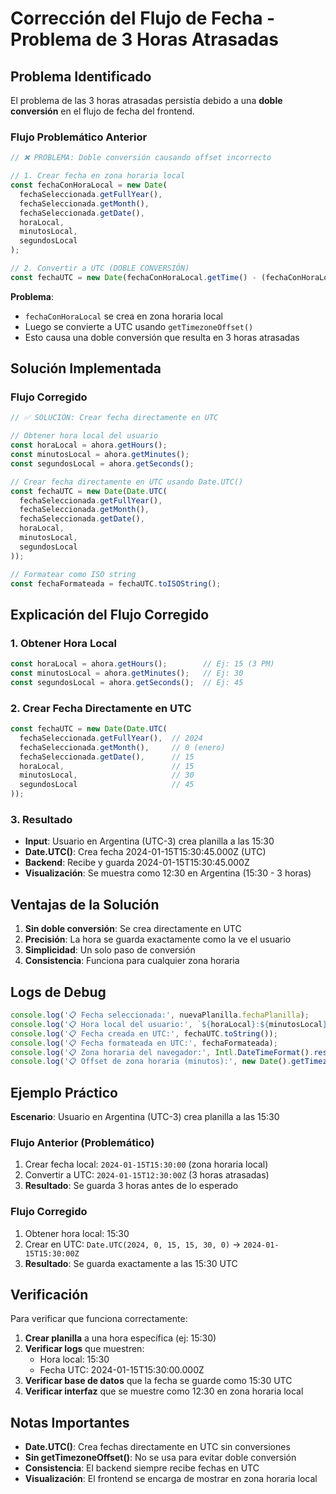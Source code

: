 # Corrección del Flujo de Fecha - Problema de 3 Horas Atrasadas

## Problema Identificado

El problema de las 3 horas atrasadas persistía debido a una **doble conversión** en el flujo de fecha del frontend.

### Flujo Problemático Anterior

```javascript
// ❌ PROBLEMA: Doble conversión causando offset incorrecto

// 1. Crear fecha en zona horaria local
const fechaConHoraLocal = new Date(
  fechaSeleccionada.getFullYear(),
  fechaSeleccionada.getMonth(),
  fechaSeleccionada.getDate(),
  horaLocal,
  minutosLocal,
  segundosLocal
);

// 2. Convertir a UTC (DOBLE CONVERSIÓN)
const fechaUTC = new Date(fechaConHoraLocal.getTime() - (fechaConHoraLocal.getTimezoneOffset() * 60000));
```

**Problema**: 
- `fechaConHoraLocal` se crea en zona horaria local
- Luego se convierte a UTC usando `getTimezoneOffset()`
- Esto causa una doble conversión que resulta en 3 horas atrasadas

## Solución Implementada

### Flujo Corregido

```javascript
// ✅ SOLUCIÓN: Crear fecha directamente en UTC

// Obtener hora local del usuario
const horaLocal = ahora.getHours();
const minutosLocal = ahora.getMinutes();
const segundosLocal = ahora.getSeconds();

// Crear fecha directamente en UTC usando Date.UTC()
const fechaUTC = new Date(Date.UTC(
  fechaSeleccionada.getFullYear(),
  fechaSeleccionada.getMonth(),
  fechaSeleccionada.getDate(),
  horaLocal,
  minutosLocal,
  segundosLocal
));

// Formatear como ISO string
const fechaFormateada = fechaUTC.toISOString();
```

## Explicación del Flujo Corregido

### 1. **Obtener Hora Local**
```javascript
const horaLocal = ahora.getHours();        // Ej: 15 (3 PM)
const minutosLocal = ahora.getMinutes();   // Ej: 30
const segundosLocal = ahora.getSeconds();  // Ej: 45
```

### 2. **Crear Fecha Directamente en UTC**
```javascript
const fechaUTC = new Date(Date.UTC(
  fechaSeleccionada.getFullYear(),  // 2024
  fechaSeleccionada.getMonth(),     // 0 (enero)
  fechaSeleccionada.getDate(),      // 15
  horaLocal,                        // 15
  minutosLocal,                     // 30
  segundosLocal                     // 45
));
```

### 3. **Resultado**
- **Input**: Usuario en Argentina (UTC-3) crea planilla a las 15:30
- **Date.UTC()**: Crea fecha 2024-01-15T15:30:45.000Z (UTC)
- **Backend**: Recibe y guarda 2024-01-15T15:30:45.000Z
- **Visualización**: Se muestra como 12:30 en Argentina (15:30 - 3 horas)

## Ventajas de la Solución

1. **Sin doble conversión**: Se crea directamente en UTC
2. **Precisión**: La hora se guarda exactamente como la ve el usuario
3. **Simplicidad**: Un solo paso de conversión
4. **Consistencia**: Funciona para cualquier zona horaria

## Logs de Debug

```javascript
console.log('📋 Fecha seleccionada:', nuevaPlanilla.fechaPlanilla);
console.log('📋 Hora local del usuario:', `${horaLocal}:${minutosLocal}:${segundosLocal}`);
console.log('📋 Fecha creada en UTC:', fechaUTC.toString());
console.log('📋 Fecha formateada en UTC:', fechaFormateada);
console.log('📋 Zona horaria del navegador:', Intl.DateTimeFormat().resolvedOptions().timeZone);
console.log('📋 Offset de zona horaria (minutos):', new Date().getTimezoneOffset());
```

## Ejemplo Práctico

**Escenario**: Usuario en Argentina (UTC-3) crea planilla a las 15:30

### Flujo Anterior (Problemático)
1. Crear fecha local: `2024-01-15T15:30:00` (zona horaria local)
2. Convertir a UTC: `2024-01-15T12:30:00Z` (3 horas atrasadas)
3. **Resultado**: Se guarda 3 horas antes de lo esperado

### Flujo Corregido
1. Obtener hora local: 15:30
2. Crear en UTC: `Date.UTC(2024, 0, 15, 15, 30, 0)` → `2024-01-15T15:30:00Z`
3. **Resultado**: Se guarda exactamente a las 15:30 UTC

## Verificación

Para verificar que funciona correctamente:

1. **Crear planilla** a una hora específica (ej: 15:30)
2. **Verificar logs** que muestren:
   - Hora local: 15:30
   - Fecha UTC: 2024-01-15T15:30:00.000Z
3. **Verificar base de datos** que la fecha se guarde como 15:30 UTC
4. **Verificar interfaz** que se muestre como 12:30 en zona horaria local

## Notas Importantes

- **Date.UTC()**: Crea fechas directamente en UTC sin conversiones
- **Sin getTimezoneOffset()**: No se usa para evitar doble conversión
- **Consistencia**: El backend siempre recibe fechas en UTC
- **Visualización**: El frontend se encarga de mostrar en zona horaria local







